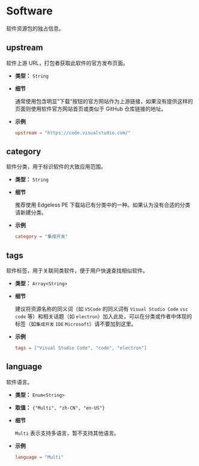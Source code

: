 # Software

软件资源包的独占信息。

## upstream

软件上游 URL，打包者获取此软件的官方发布页面。

- **类型：** `String`
- **细节**

  通常使用包含明显“下载”按钮的官方网站作为上游链接，如果没有提供这样的页面则使用软件官方网站首页或类似于 GitHub 仓库链接的地址。

- **示例**
  ```toml
  upstream = "https://code.visualstudio.com/"
  ```

## category

软件分类，用于标识软件的大致应用范围。

- **类型：** `String`
- **细节**

  推荐使用 Edgeless PE 下载站已有分类中的一种。如果认为没有合适的分类请新建分类。

- **示例**
  ```toml
  category = "集成开发"
  ```

## tags

软件标签，用于关联同类软件，便于用户快速查找相似软件。

- **类型：** `Array<String>`
- **细节**

  建议将资源名称的同义词（如 `VSCode` 的同义词有 `Visual Studio Code` `vsc` `code` 等）和相关话题（如 `electron`）加入此处，可以在分类或作者中体现的标签（如`集成开发` `IDE` `Microsoft`）请不要加到这里。

- **示例**
  ```toml
  tags = ["Visual Studio Code", "code", "electron"]
  ```

## language

软件语言。

- **类型：** `Enum<String>`
- **取值：** `{"Multi", "zh-CN", "en-US"}`
- **细节**

  `Multi` 表示支持多语言，暂不支持其他语言。

- **示例**
  ```toml
  language = "Multi"
  ```
